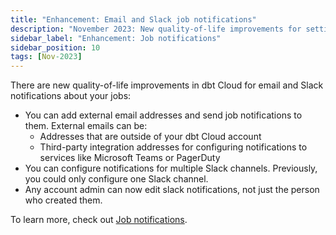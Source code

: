 ```yaml
---
title: "Enhancement: Email and Slack job notifications"
description: "November 2023: New quality-of-life improvements for setting up and administering email and Slack job notifications"
sidebar_label: "Enhancement: Job notifications"
sidebar_position: 10
tags: [Nov-2023]
---
```


There are new quality-of-life improvements in dbt Cloud for email and Slack notifications about your jobs: 

- You can add external email addresses and send job notifications to them. External emails can be:
    - Addresses that are outside of your dbt Cloud account
    - Third-party integration addresses for configuring notifications to services like Microsoft Teams or PagerDuty 
- You can configure notifications for multiple Slack channels. Previously, you could only configure one Slack channel. 
- Any account admin can now edit slack notifications, not just the person who created them. 

To learn more, check out [Job notifications](/docs/deploy/job-notifications).